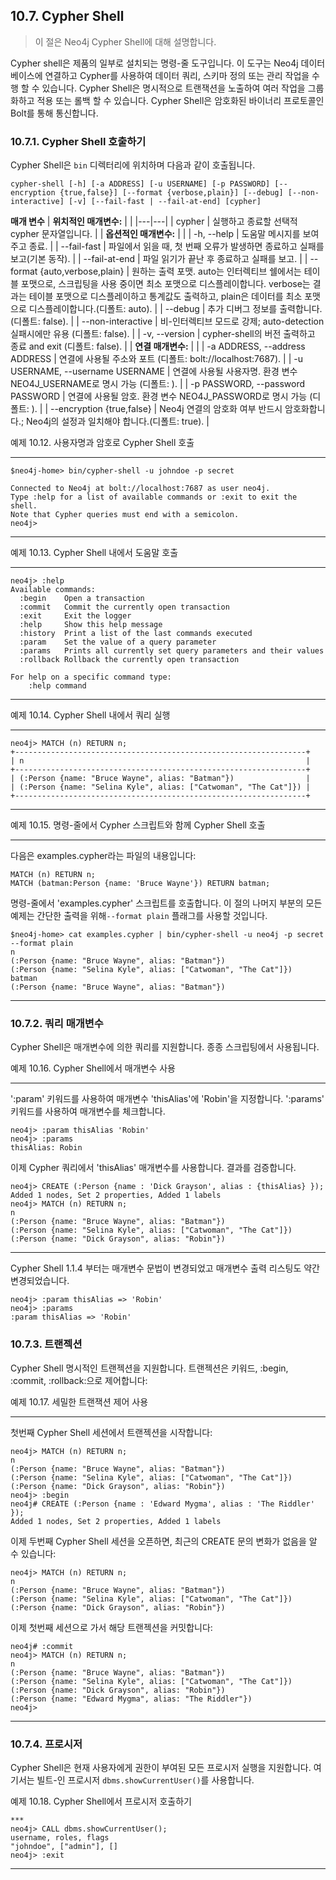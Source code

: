 ## 10.7. Cypher Shell
> 이 절은 Neo4j Cypher Shell에 대해 설명합니다.

Cypher shell은 제품의 일부로 설치되는 명령-줄 도구입니다. 이 도구는 Neo4j 데이터베이스에 연결하고 Cypher를 사용하여 데이터 쿼리, 스키마 정의 또는 관리 작업을 수행 할 수 있습니다. Cypher Shell은 명시적으로 트랜잭션을 노출하여 여러 작업을 그룹화하고 적용 또는 롤백 할 수 있습니다. Cypher Shell은 암호화된 바이너리 프로토콜인 Bolt를 통해 통신합니다.

### 10.7.1. Cypher Shell 호출하기
Cypher Shell은 `bin` 디렉터리에 위치하며 다음과 같이 호출됩니다. 
```
cypher-shell [-h] [-a ADDRESS] [-u USERNAME] [-p PASSWORD] [--encryption {true,false}] [--format {verbose,plain}] [--debug] [--non-interactive] [-v] [--fail-fast | --fail-at-end] [cypher]
```
**매개 변수**
| **위치적인 매개변수:** | |
|---|---|
| cypher | 실행하고 종료할 선택적 cypher 문자열입니다. |
| **옵션적인 매개변수:** |  |
| -h, --help | 도움말 메시지를 보여주고 종료. |
| --fail-fast | 파일에서 읽을 때, 첫 번째 오류가 발생하면 종료하고 실패를 보고(기본 동작). |
| --fail-at-end | 파일 읽기가 끝난 후 종료하고 실패를 보고. |
| --format {auto,verbose,plain} | 원하는 출력 포맷. auto는  인터렉티브 쉘에서는 테이블 포맷으로, 스크립팅을 사용 중이면 최소 포맷으로 디스플레이합니다. verbose는 결과는 테이블 포맷으로 디스플레이하고 통계값도 출력하고, plain은 데이터를 최소 포맷으로 디스플레이합니다.(디폴트: auto). |
| --debug | 추가 디버그 정보를 출력합니다.(디폴트: false). |
| --non-interactive | 비-인터렉티브 모드로 강제; auto-detection 실패시에만 유용 (디폴트: false). |
| -v, --version | cypher-shell의 버전 출력하고 종료 and exit (디폴트: false). |
| **연결 매개변수:** | |
| -a ADDRESS, --address ADDRESS | 연결에 사용될 주소와 포트 (디폴트: bolt://localhost:7687). |
| -u USERNAME, --username USERNAME | 연결에 사용될 사용자명. 환경 변수 NEO4J_USERNAME로 명시 가능 (디폴트: ). |
| -p PASSWORD, --password PASSWORD | 연결에 사용될 암호.  환경 변수 NEO4J_PASSWORD로 명시 가능 (디폴트: ). |
| --encryption {true,false} | Neo4j 연결의 암호화 여부  반드시 암호화합니다.; Neo4j의 설정과 일치해야 합니다.(디폴트: true). |

예제 10.12. 사용자명과 암호로 Cypher Shell 호출  
***
```
$neo4j-home> bin/cypher-shell -u johndoe -p secret

Connected to Neo4j at bolt://localhost:7687 as user neo4j.
Type :help for a list of available commands or :exit to exit the shell.
Note that Cypher queries must end with a semicolon.
neo4j>
```
***
예제 10.13. Cypher Shell 내에서 도움말 호출   
***
```
neo4j> :help
Available commands:
  :begin    Open a transaction
  :commit   Commit the currently open transaction
  :exit     Exit the logger
  :help     Show this help message
  :history  Print a list of the last commands executed
  :param    Set the value of a query parameter
  :params   Prints all currently set query parameters and their values
  :rollback Rollback the currently open transaction

For help on a specific command type:
    :help command
```    
***
예제 10.14. Cypher Shell 내에서 쿼리 실행   
***
```
neo4j> MATCH (n) RETURN n;
+-----------------------------------------------------------------+
| n                                                               |
+-----------------------------------------------------------------+
| (:Person {name: "Bruce Wayne", alias: "Batman"})                |
| (:Person {name: "Selina Kyle", alias: ["Catwoman", "The Cat"]}) |
+-----------------------------------------------------------------+  
```
***
예제 10.15. 명령-줄에서 Cypher 스크립트와 함께 Cypher Shell 호출   
***
다음은 examples.cypher라는 파일의 내용입니다:
```
MATCH (n) RETURN n;
MATCH (batman:Person {name: 'Bruce Wayne'}) RETURN batman;
```
명령-줄에서 'examples.cypher' 스크립트를 호출합니다. 이 절의 나머지 부분의 모든 예제는 간단한 출력을 위해`--format plain` 플래그를 사용할 것입니다. 
```
$neo4j-home> cat examples.cypher | bin/cypher-shell -u neo4j -p secret --format plain
n
(:Person {name: "Bruce Wayne", alias: "Batman"})
(:Person {name: "Selina Kyle", alias: ["Catwoman", "The Cat"]})
batman
(:Person {name: "Bruce Wayne", alias: "Batman"})
```
***
### 10.7.2. 쿼리 매개변수
Cypher Shell은 매개변수에 의한 쿼리를 지원합니다. 종종 스크립팅에서  사용됩니다.  

예제 10.16. Cypher Shell에서 매개변수 사용  
***
':param' 키워드를 사용하여 매개변수 'thisAlias'에 'Robin'을 지정합니다. ':params' 키워드를 사용하여 매개변수를 체크합니다.
```
neo4j> :param thisAlias 'Robin'
neo4j> :params
thisAlias: Robin
```
이제 Cypher 쿼리에서 'thisAlias' 매개변수를 사용합니다. 결과를 검증합니다.
```
neo4j> CREATE (:Person {name : 'Dick Grayson', alias : {thisAlias} });
Added 1 nodes, Set 2 properties, Added 1 labels
neo4j> MATCH (n) RETURN n;
n
(:Person {name: "Bruce Wayne", alias: "Batman"})
(:Person {name: "Selina Kyle", alias: ["Catwoman", "The Cat"]})
(:Person {name: "Dick Grayson", alias: "Robin"})
```
***
Cypher Shell 1.1.4 부터는 매개변수 문법이 변경되었고 매개변수 출력 리스팅도 약간 변경되었습니다.
```
neo4j> :param thisAlias => 'Robin'
neo4j> :params
:param thisAlias => 'Robin'
```
### 10.7.3. 트랜젝션  
Cypher Shell 명시적인 트랜젝션을 지원합니다. 트랜젝션은 키워드, :begin, :commit, :rollback:으로 제어합니다:
  
예제 10.17. 세밀한 트랜잭션 제어 사용  
***
첫번째 Cypher Shell 세션에서 트랜젝션을 시작합니다:
```
neo4j> MATCH (n) RETURN n;
n
(:Person {name: "Bruce Wayne", alias: "Batman"})
(:Person {name: "Selina Kyle", alias: ["Catwoman", "The Cat"]})
(:Person {name: "Dick Grayson", alias: "Robin"})
neo4j> :begin
neo4j# CREATE (:Person {name : 'Edward Mygma', alias : 'The Riddler' });
Added 1 nodes, Set 2 properties, Added 1 labels
```
이제 두번째 Cypher Shell 세션을 오픈하면,  최근의 CREATE 문의 변화가 없음을 알 수 있습니다:
```
neo4j> MATCH (n) RETURN n;
n
(:Person {name: "Bruce Wayne", alias: "Batman"})
(:Person {name: "Selina Kyle", alias: ["Catwoman", "The Cat"]})
(:Person {name: "Dick Grayson", alias: "Robin"})
```
이제 첫번째 세션으로 가서 해당 트랜젝션을 커밋합니다:
```
neo4j# :commit
neo4j> MATCH (n) RETURN n;
n
(:Person {name: "Bruce Wayne", alias: "Batman"})
(:Person {name: "Selina Kyle", alias: ["Catwoman", "The Cat"]})
(:Person {name: "Dick Grayson", alias: "Robin"})
(:Person {name: "Edward Mygma", alias: "The Riddler"})
neo4j>
```
***
### 10.7.4. 프로시저
Cypher Shell은 현재 사용자에게 권한이 부여된 모든 프로시저 실행을 지원합니다. 여기서는 빌트-인 프로시저 `dbms.showCurrentUser()`를 사용합니다.

예제 10.18. Cypher Shell에서 프로시저 호출하기
```
***
neo4j> CALL dbms.showCurrentUser();
username, roles, flags
"johndoe", ["admin"], []
neo4j> :exit
```
***